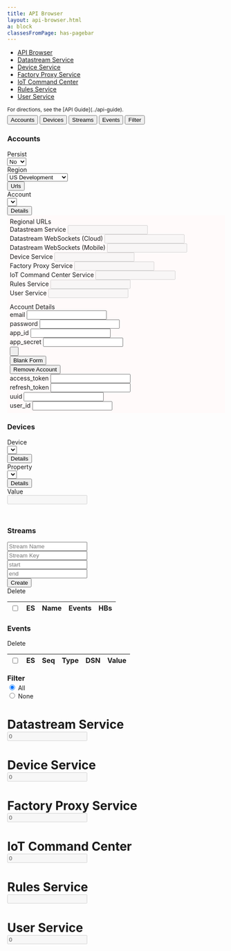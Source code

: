 ```yaml
---
title: API Browser
layout: api-browser.html
a: block
classesFromPage: has-pagebar
---
```


<aside id="pagebar" class="d-xl-block collapse">
  <ul>
    <li><a href="#core-title">API Browser</a></li>
    <li><a href="#datastream-service-header">Datastream Service</a></li>
    <li><a href="#device-service-header">Device Service</a></li>
    <li><a href="#factory-proxy-service-header">Factory Proxy Service</a></li>
    <li><a href="#iot-command-center-service-header">IoT Command Center</a></li>
    <li><a href="#rules-service-header">Rules Service</a></li>
    <li><a href="#user-service-header">User Service</a></li>
  </ul>
</aside>
<div style="font-size:85%;margin-bottom:6px;">For directions, see the [API Guide](../api-guide).</div>
<div class="btn-group control-btns special">
  <button id="accounts-button" type="button" class="btn btn-sm btn-outline-info" data-toggle="button" aria-pressed="false" autocomplete="off">Accounts</button>
  <button id="devices-button" type="button" class="btn btn-sm btn-outline-info" data-toggle="button" aria-pressed="false" autocomplete="off">Devices</button>
  <button id="streams-button" type="button" class="btn btn-sm btn-outline-info" data-toggle="button" aria-pressed="false" autocomplete="off">Streams</button>
  <button id="events-button" type="button" class="btn btn-sm btn-outline-info" data-toggle="button" aria-pressed="false" autocomplete="off">Events</button>
  <button id="filter-button" type="button" class="btn btn-sm btn-outline-info" data-toggle="button" aria-pressed="false" autocomplete="off">Filter</button>
</div>
<div id="accounts-section">
  <div class="panel">
    <h3>Accounts</h3>
    <div class="form-row">
      <div class="col-12 col-md-2">
        <div class="form-row">
          <div class="col-12">
            <label>Persist</label>
          </div>
        </div>
        <div class="form-row">
          <div class="col mb-2">
            <select class="form-control form-control-sm">
              <option value="0">No</option>
              <option value="1">Yes</option>
            </select>
          </div>
        </div>
      </div>
      <div class="col-12 col-md-5">
        <div class="form-row">
          <div class="col-12">
            <label>Region</label>
          </div>
        </div>
        <div class="form-row">
          <div class="col mb-2">
            <select class="form-control form-control-sm ayla-regions">
              <option value="cndev">China Development</option>
              <option value="cnfield">China Field</option>
              <option value="eufield">EU Field</option>
              <option value="usdev" selected>US Development</option>
              <option value="usfield">US Field</option>
            </select>
          </div>
          <div class="col-auto">
            <button type="button" class="btn btn-sm btn-info btn-block" data-toggle="collapse" data-target="#ayla-region-urls" aria-expanded="false">Urls</button>
          </div>
        </div>
      </div>
      <div class="col-12 col-md-5">
        <div class="form-row">
          <div class="col-12">
            <label>Account</label>
          </div>
        </div>
        <div class="form-row">
          <div class="col mb-2">
            <select class="form-control form-control-sm ayla-accounts"></select>
          </div>
          <div class="col-auto">
            <button type="button" class="btn btn-sm btn-info btn-block" data-toggle="collapse" data-target="#ayla-account-details" aria-expanded="false">Details</button>
          </div>
        </div>
      </div>
    </div>
    <div id="ayla-region-urls" class="collapse" style="padding: 6px; background: snow;">
      <div class="title">Regional URLs</div>
      <div class="form-row">
        <div class="col-12 col-md-6 mb-2">
          <label>Datastream Service</label>
          <input id="datastream-service-url" type="text" class="form-control form-control-sm" disabled>
        </div>
        <div class="col-12 col-md-6 mb-2">
          <label>Datastream WebSockets (Cloud)</label>
          <input id="datastream-cloud-url" type="text" class="form-control form-control-sm" disabled>
        </div>
        <div class="col-12 col-md-6 mb-2">
          <label>Datastream WebSockets (Mobile)</label>
          <input id="datastream-mobile-url" type="text" class="form-control form-control-sm" disabled>
        </div>
        <div class="col-12 col-md-6 mb-2">
          <label>Device Service</label>
          <input id="device-service-url" type="text" class="form-control form-control-sm" disabled>
        </div>
        <div class="col-12 col-md-6 mb-2">
          <label>Factory Proxy Service</label>
          <input id="factory-proxy-service-url" type="text" class="form-control form-control-sm" disabled>
        </div>
        <div class="col-12 col-md-6 mb-2">
          <label>IoT Command Center Service</label>
          <input id="icc-service-url" type="text" class="form-control form-control-sm" disabled>
        </div>
        <div class="col-12 col-md-6 mb-2">
          <label>Rules Service</label>
          <input id="rules-service-url" type="text" class="form-control form-control-sm" disabled>
        </div>
        <div class="col-12 col-md-6 mb-2">
          <label>User Service</label>
          <input id="user-service-url" type="text" class="form-control form-control-sm" disabled>
        </div>
      </div>
    </div>
    <div id="ayla-account-details" class="collapse" style="padding: 6px; background: snow;">
      <div class="title">Account Details</div>
      <div class="form-row">
        <div class="col-12 col-md-6 col-lg-3 mb-2">
          <label>email</label>
          <input id="ayla-account-email" type="text" class="form-control form-control-sm">
        </div>
        <div class="col-12 col-md-6 col-lg-3 mb-2">
          <label>password</label>
          <input id="ayla-account-password" type="password" class="form-control form-control-sm" autocomplete='new-password'>
        </div>
        <div class="col-12 col-md-6 col-lg-3 mb-2">
          <label>app_id</label>
          <input id="ayla-account-app-id" type="text" class="form-control form-control-sm">
        </div>
        <div class="col-12 col-md-6 col-lg-3 mb-2">
          <label>app_secret</label>
          <input id="ayla-account-app-secret" type="text" class="form-control form-control-sm">
        </div>
      </div>
      <div class="form-row">
        <div class="col-12 col-md-6 col-lg-3 mt-2 mb-2">
          <button id="ayla-account-tokens-btn" type="button" class="btn btn-sm btn-block">&nbsp;</button>
        </div>
        <div class="col-12 col-md-6 col-lg-3 mt-2 mb-2">
          <button id="ayla-add-account-btn" type="button" class="btn btn-sm btn-primary btn-block">Blank Form</button>
        </div>
        <div class="col-12 col-md-6 col-lg-3 mt-2 mb-2">
          <button id="ayla-remove-account-btn" type="button" class="btn btn-sm btn-danger btn-block">Remove Account</button>
        </div>
      </div>
      <div class="form-row">
        <div class="col-12 col-lg-3 mb-2">
          <label>access_token</label>
          <input id="ayla-account-access-token" type="text" class="form-control form-control-sm">
        </div>
        <div class="col-12 col-lg-3 mb-2">
          <label>refresh_token</label>
          <input id="ayla-account-refresh-token" type="text" class="form-control form-control-sm">
        </div>
        <div class="col-12 col-lg-3 mb-2">
          <label>uuid</label>
          <input id="ayla-account-uuid" type="text" class="form-control form-control-sm">
        </div>
        <div class="col-12 col-lg-3 mb-2">
          <label>user_id</label>
          <input id="ayla-account-user-id" type="text" class="form-control form-control-sm">
        </div>
      </div>
    </div>
  </div>
</div>
<div id="devices-section">
  <div class="panel">
    <h3>Devices</h3>
    <div class="form-row">
      <div class="col-12 col-md-4">
        <div class="form-row">
          <div class="col-12">
            <label>Device</label>
          </div>
        </div>
        <div class="form-row">
          <div class="col mb-2">
            <select id="dt-device-selector" class="form-control form-control-sm"></select>
          </div>
          <div class="col-auto">
            <button type="button" class="btn btn-sm btn-info btn-block" data-toggle="collapse" data-target="#dt-device-details" aria-expanded="false">Details</button>
          </div>
        </div>
      </div>
      <div class="col-12 col-md-4">
        <div class="form-row">
          <div class="col-12">
            <label>Property</label>
          </div>
        </div>
        <div class="form-row">
          <div class="col mb-2">
            <select id="dt-property-selector" class="form-control form-control-sm"></select>
          </div>
          <div class="col-auto">
            <button type="button" class="btn btn-sm btn-info btn-block" data-toggle="collapse" data-target="#dt-property-details" aria-expanded="false">Details</button>
          </div>
        </div>
      </div>
      <div class="col-12 col-sm-4 mb-2">
        <label>Value</label>
        <div class="row no-gutters">
          <div class="col">
            <div id="dt-value-wrapper"><input type="text" class="form-control form-control-sm" disabled></div>
          </div>
          <div class="col-auto ml-2" id="dt-value-button-wrapper" style="display:none;">
            <button id="dt-save-value-btn" type="button" class="btn btn-info btn-sm">Save</button>
          </div>
        </div>
      </div>
    </div>
    <pre id="dt-device-details" class="collapse"></pre>
    <pre id="dt-property-details" class="collapse"></pre>
  </div>
</div>
<div id="event-streams-section">
  <div class="panel">
    <h3>Streams</h3>
    <div class="form-row mb-2">
      <div class="col-md-3">
        <input id="stream-name" type="text" class="form-control form-control-sm" placeholder="Stream Name">
      </div>
      <div class="col-md-3">
        <input id="stream-key" type="text" class="form-control form-control-sm" placeholder="Stream Key">
      </div>
      <div class="col-md-2">
        <input id="stream-seq-start" type="text" class="form-control form-control-sm" placeholder="start">
      </div>
      <div class="col-md-2">
        <input id="stream-seq-end" type="text" class="form-control form-control-sm" placeholder="end">
      </div>
      <div class="col-md-2">
        <button id="stream-btn" type="button" class="btn btn-sm btn-info btn-block">Create</button>
      </div>
    </div>
    <div class="link-btns">
      <span id="delete-streams-btn" class="link-btn">Delete</span>
    </div>
    <table id="streams-table">
      <thead>
        <tr>
          <th><input type="checkbox"></th>
          <th class="es">ES</th>
          <th>Name</th>
          <th>Events</th>
          <th>HBs</th>
        </tr>
      </thead>
      <tbody></tbody>
    </table>
  </div>
</div>
<div id="events-section">
  <div class="panel">
    <h3>Events</h3>
    <div class="link-btns">
      <span id="delete-events-btn" class="link-btn">Delete</span>
    </div>
    <table id="events-table">
      <thead>
        <tr>
          <th><input type="checkbox"></th>
          <th class="es">ES</th>
          <th>Seq</th>
          <th>Type</th>
          <th>DSN</th>
          <th>Value</th>
        </tr>
      </thead>
      <tbody></tbody>
    </table>
  </div>
</div>
<div id="filter-section">
  <div class="panel">
    <div class="form-row mb-2">
      <div class="col-auto">
         <h3 style="margin:0 !important;line-height:1.4;">Filter</h3>
      </div>
      <div class="col">
        <div class="form-check form-check-inline">
          <input class="form-check-input" type="radio" name="inlinetags" value="all" checked>
          <label class="form-check-label">All</label>
        </div>
        <div class="form-check form-check-inline">
          <input class="form-check-input" type="radio" name="inlinetags" value="none">
          <label class="form-check-label">None</label>
        </div>
      </div>
    </div>
    <div class="form-row tag-row">
      <div class="col-4"></div>
      <div class="col-4"></div>
      <div class="col-4"></div>
    </div>
  </div>
</div>
<h1 id="datastream-service-header" class="api-service">
  <div class="api-service">
    <div class="row">
      <div class="col" data-toggle="collapse" href="#datastream-service-content"><div class="name">Datastream Service</div></div>
      <div class="col-auto count"><input type="text" class="count" value=0 disabled></div>
    </div>
  </div>
</h1>
<div class="collapse" id="datastream-service-content"></div>
<h1 id="device-service-header" class="api-service">
  <div class="api-service">
    <div class="row">
      <div class="col" data-toggle="collapse" href="#device-service-content"><div class="name">Device Service</div></div>
      <div class="col-auto count"><input type="text" class="count" value=0 disabled></div>
    </div>
  </div>
</h1>
<div class="collapse" id="device-service-content"></div>
<h1 id="factory-proxy-service-header" class="api-service">
  <div class="api-service">
    <div class="row">
      <div class="col" data-toggle="collapse" href="#factory-proxy-service-content"><div class="name">Factory Proxy Service</div></div>
      <div class="col-auto count"><input type="text" class="count" value=0 disabled></div>
    </div>
  </div>
</h1>
<div class="collapse" id="factory-proxy-service-content"></div>
<h1 id="iot-command-center-service-header" class="api-service">
  <div class="api-service">
    <div class="row">
      <div class="col" data-toggle="collapse" href="#iot-command-center-service-content"><div class="name">IoT Command Center</div></div>
      <div class="col-auto count"><input type="text" class="count" value=0 disabled></div>
    </div>
  </div>
</h1>
<div class="collapse" id="iot-command-center-service-content"></div>
<h1 id="rules-service-header" class="api-service">
  <div class="api-service">
    <div class="row">
      <div class="col" data-toggle="collapse" href="#rules-service-content"><div class="name">Rules Service</div></div>
      <div class="col-auto count"><input type="text" class="count" disabled></div>
    </div>
  </div>
</h1>
<div class="collapse" id="rules-service-content"></div>
<h1 id="user-service-header" class="api-service">
  <div class="api-service">
    <div class="row">
      <div class="col" data-toggle="collapse" href="#user-service-content"><div class="name">User Service</div></div>
      <div class="col-auto count"><input type="text" class="count" value=0 disabled></div>
    </div>
  </div>
</h1>
<div class="collapse" id="user-service-content"></div>
